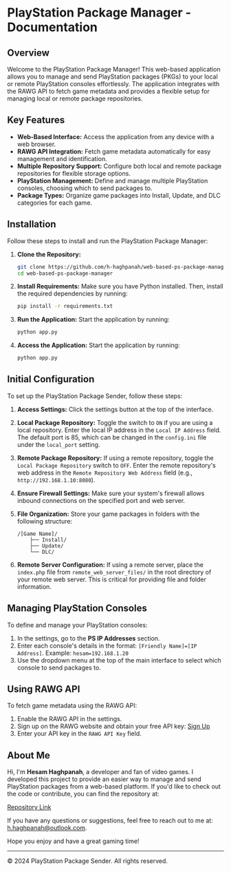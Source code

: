 # PlayStation Package Manager - Documentation

## Overview
Welcome to the PlayStation Package Manager! This web-based application allows you to manage and send PlayStation packages (PKGs) to your local or remote PlayStation consoles effortlessly. The application integrates with the RAWG API to fetch game metadata and provides a flexible setup for managing local or remote package repositories.

## Key Features
- **Web-Based Interface:** Access the application from any device with a web browser.
- **RAWG API Integration:** Fetch game metadata automatically for easy management and identification.
- **Multiple Repository Support:** Configure both local and remote package repositories for flexible storage options.
- **PlayStation Management:** Define and manage multiple PlayStation consoles, choosing which to send packages to.
- **Package Types:** Organize game packages into Install, Update, and DLC categories for each game.

## Installation
Follow these steps to install and run the PlayStation Package Manager:

1. **Clone the Repository:**
   ```bash
   git clone https://github.com/h-haghpanah/web-based-ps-package-manager.git
   cd web-based-ps-package-manager
   ```
2. **Install Requirements:**
   Make sure you have Python installed. Then, install the required dependencies by running:
   ```bash
   pip install -r requirements.txt
   ```
3. **Run the Application:**
   Start the application by running:
   ```bash
   python app.py
   ```
4. **Access the Application:**
   Start the application by running:
   ```bash
   python app.py
   ```
## Initial Configuration
To set up the PlayStation Package Sender, follow these steps:

1. **Access Settings:** Click the settings button at the top of the interface.
2. **Local Package Repository:** Toggle the switch to `ON` if you are using a local repository. Enter the local IP address in the `Local IP Address` field. The default port is 85, which can be changed in the `config.ini` file under the `local_port` setting.
3. **Remote Package Repository:** If using a remote repository, toggle the `Local Package Repository` switch to `OFF`. Enter the remote repository's web address in the `Remote Repository Web Address` field (e.g., `http://192.168.1.10:8080`).
4. **Ensure Firewall Settings:** Make sure your system's firewall allows inbound connections on the specified port and web server.
5. **File Organization:** Store your game packages in folders with the following structure:

    ```
    /[Game Name]/
        ├── Install/
        ├── Update/
        └── DLC/
    ```

6. **Remote Server Configuration:** If using a remote server, place the `index.php` file from `remote_web_server_files/` in the root directory of your remote web server. This is critical for providing file and folder information.

## Managing PlayStation Consoles
To define and manage your PlayStation consoles:

1. In the settings, go to the **PS IP Addresses** section.
2. Enter each console's details in the format: `[Friendly Name]=[IP Address]`. Example: `hesam=192.168.1.20`
3. Use the dropdown menu at the top of the main interface to select which console to send packages to.

## Using RAWG API
To fetch game metadata using the RAWG API:

1. Enable the RAWG API in the settings.
2. Sign up on the RAWG website and obtain your free API key: [Sign Up](https://rawg.io/signup)
3. Enter your API key in the `RAWG API Key` field.

## About Me
Hi, I'm **Hesam Haghpanah**, a developer and fan of video games. I developed this project to provide an easier way to manage and send PlayStation packages from a web-based platform. If you'd like to check out the code or contribute, you can find the repository at:

[Repository Link](https://github.com/h-haghpanah/web-based-ps-package-manager.git)

If you have any questions or suggestions, feel free to reach out to me at: [h.haghpanah@outlook.com](mailto:h.haghpanah@outlook.com).

Hope you enjoy and have a great gaming time!

---

&copy; 2024 PlayStation Package Sender. All rights reserved.

